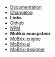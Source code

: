 - [Documentation](guide "MoBrix-engine-plugin-modal - documentation")
- [Changelog](changelog "MoBrix-engine-plugin-modal - changelog")
- **Links**
- [Github](https://github.com/cianciarusocataldo/mobrix-engine-plugin-modal)
- [NPM](https://www.npmjs.com/package/mobrix-engine-plugin-modal)
- **MoBrix ecosystem**
- [MoBrix-engine](https://github.com/cianciarusocataldo/mobrix-engine)
- [MoBrix-ui](https://github.com/cianciarusocataldo/mobrix-ui)
- [MoBrix-designer](https://github.com/cianciarusocataldo/mobrix-designer)